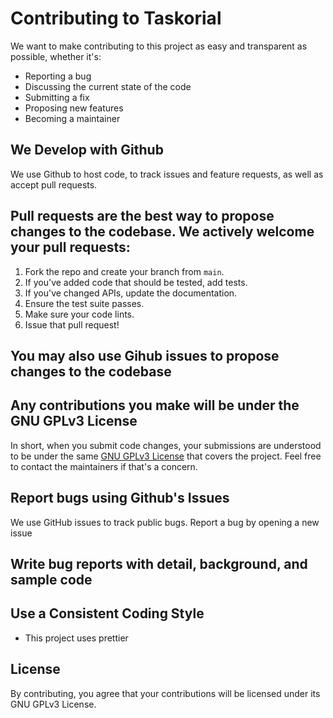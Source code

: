 # Contributing to Taskorial
We want to make contributing to this project as easy and transparent as possible, whether it's:

- Reporting a bug
- Discussing the current state of the code
- Submitting a fix
- Proposing new features
- Becoming a maintainer

## We Develop with Github
We use Github to host code, to track issues and feature requests, as well as accept pull requests.

## Pull requests are the best way to propose changes to the codebase. We actively welcome your pull requests:

1. Fork the repo and create your branch from `main`.
2. If you've added code that should be tested, add tests.
3. If you've changed APIs, update the documentation.
4. Ensure the test suite passes.
5. Make sure your code lints.
6. Issue that pull request!

## You may also use Gihub issues to propose changes to the codebase

## Any contributions you make will be under the GNU GPLv3 License
In short, when you submit code changes, your submissions are understood to be under the same [GNU GPLv3 License](https://choosealicense.com/licenses/gpl-3.0/) that covers the project. Feel free to contact the maintainers if that's a concern.

## Report bugs using Github's Issues
We use GitHub issues to track public bugs. Report a bug by opening a new issue

## Write bug reports with detail, background, and sample code

## Use a Consistent Coding Style
- This project uses prettier

## License
By contributing, you agree that your contributions will be licensed under its GNU GPLv3 License.
